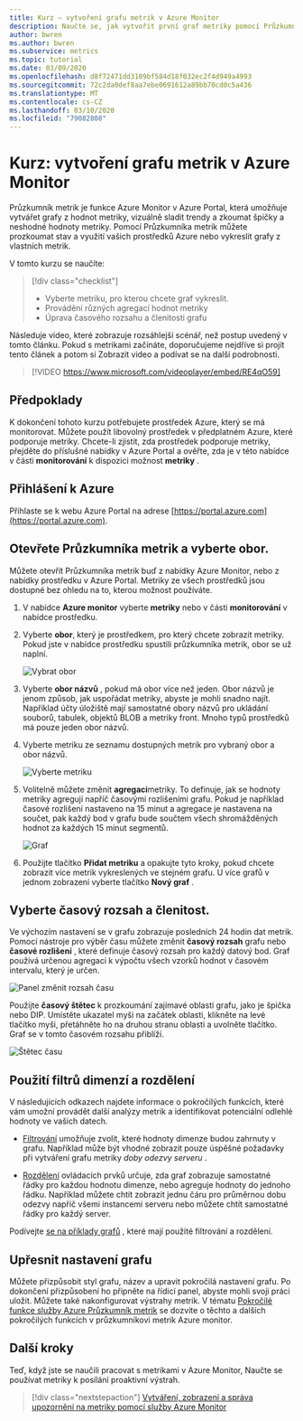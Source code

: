 ```yaml
---
title: Kurz – vytvoření grafu metrik v Azure Monitor
description: Naučte se, jak vytvořit první graf metriky pomocí Průzkumníka metrik Azure.
author: bwren
ms.author: bwren
ms.subservice: metrics
ms.topic: tutorial
ms.date: 03/09/2020
ms.openlocfilehash: d8f72471dd3109bf584d18f032ec2f4d949a4993
ms.sourcegitcommit: 72c2da0def8aa7ebe0691612a89bb70cd0c5a436
ms.translationtype: MT
ms.contentlocale: cs-CZ
ms.lasthandoff: 03/10/2020
ms.locfileid: "79082808"
---
```

# <a name="tutorial-create-a-metrics-chart-in-azure-monitor"></a>Kurz: vytvoření grafu metrik v Azure Monitor
Průzkumník metrik je funkce Azure Monitor v Azure Portal, která umožňuje vytvářet grafy z hodnot metriky, vizuálně sladit trendy a zkoumat špičky a neshodné hodnoty metriky. Pomocí Průzkumníka metrik můžete prozkoumat stav a využití vašich prostředků Azure nebo vykreslit grafy z vlastních metrik. 

V tomto kurzu se naučíte:

> [!div class="checklist"]
> * Vyberte metriku, pro kterou chcete graf vykreslit.
> * Provádění různých agregací hodnot metriky
> * Úprava časového rozsahu a členitosti grafu

Následuje video, které zobrazuje rozsáhlejší scénář, než postup uvedený v tomto článku. Pokud s metrikami začínáte, doporučujeme nejdříve si projít tento článek a potom si Zobrazit video a podívat se na další podrobnosti. 

> [!VIDEO https://www.microsoft.com/videoplayer/embed/RE4qO59]

## <a name="prerequisites"></a>Předpoklady

K dokončení tohoto kurzu potřebujete prostředek Azure, který se má monitorovat. Můžete použít libovolný prostředek v předplatném Azure, které podporuje metriky. Chcete-li zjistit, zda prostředek podporuje metriky, přejděte do příslušné nabídky v Azure Portal a ověřte, zda je v této nabídce v části **monitorování** k dispozici možnost **metriky** .


## <a name="log-in-to-azure"></a>Přihlášení k Azure
Přihlaste se k webu Azure Portal na adrese [https://portal.azure.com](https://portal.azure.com).

## <a name="open-metrics-explorer-and-select-a-scope"></a>Otevřete Průzkumníka metrik a vyberte obor.
Můžete otevřít Průzkumníka metrik buď z nabídky Azure Monitor, nebo z nabídky prostředku v Azure Portal. Metriky ze všech prostředků jsou dostupné bez ohledu na to, kterou možnost používáte. 

1. V nabídce **Azure monitor** vyberte **metriky** nebo v části **monitorování** v nabídce prostředku.

1. Vyberte **obor**, který je prostředkem, pro který chcete zobrazit metriky. Pokud jste v nabídce prostředku spustili průzkumníka metrik, obor se už naplní.

    ![Vybrat obor](media/tutorial-metrics-explorer/scope-picker.png)

2. Vyberte **obor názvů** , pokud má obor více než jeden. Obor názvů je jenom způsob, jak uspořádat metriky, abyste je mohli snadno najít. Například účty úložiště mají samostatné obory názvů pro ukládání souborů, tabulek, objektů BLOB a metriky front. Mnoho typů prostředků má pouze jeden obor názvů.

3. Vyberte metriku ze seznamu dostupných metrik pro vybraný obor a obor názvů.

    ![Vyberte metriku](media/tutorial-metrics-explorer/metric-picker.png)

4. Volitelně můžete změnit **agregaci**metriky. To definuje, jak se hodnoty metriky agregují napříč časovými rozlišeními grafu. Pokud je například časové rozlišení nastaveno na 15 minut a agregace je nastavena na součet, pak každý bod v grafu bude součtem všech shromážděných hodnot za každých 15 minut segmentů.

    ![Graf](media/tutorial-metrics-explorer/chart.png)

5. Použijte tlačítko **Přidat metriku** a opakujte tyto kroky, pokud chcete zobrazit více metrik vykreslených ve stejném grafu. U více grafů v jednom zobrazení vyberte tlačítko **Nový graf** .

## <a name="select-a-time-range-and-granularity"></a>Vyberte časový rozsah a členitost.

Ve výchozím nastavení se v grafu zobrazuje posledních 24 hodin dat metrik. Pomocí nástroje pro výběr času můžete změnit **časový rozsah** grafu nebo **časové rozlišení** , které definuje časový rozsah pro každý datový bod. Graf používá určenou agregaci k výpočtu všech vzorků hodnot v časovém intervalu, který je určen.

![Panel změnit rozsah času](media/tutorial-metrics-explorer/time-picker.png)


Použijte **časový štětec** k prozkoumání zajímavé oblasti grafu, jako je špička nebo DIP. Umístěte ukazatel myši na začátek oblasti, klikněte na levé tlačítko myši, přetáhněte ho na druhou stranu oblasti a uvolněte tlačítko. Graf se v tomto časovém rozsahu přiblíží. 

![Štětec času](media/tutorial-metrics-explorer/time-brush.png)

## <a name="apply-dimension-filters-and-splitting"></a>Použití filtrů dimenzí a rozdělení
V následujících odkazech najdete informace o pokročilých funkcích, které vám umožní provádět další analýzy metrik a identifikovat potenciální odlehlé hodnoty ve vašich datech.

- [Filtrování](../platform/metrics-charts.md#apply-filters-to-charts) umožňuje zvolit, které hodnoty dimenze budou zahrnuty v grafu. Například může být vhodné zobrazit pouze úspěšné požadavky při vytváření grafu metriky *doby odezvy serveru* . 

- [Rozdělení](../platform/metrics-charts.md#apply-splitting-to-a-chart) ovládacích prvků určuje, zda graf zobrazuje samostatné řádky pro každou hodnotu dimenze, nebo agreguje hodnoty do jednoho řádku. Například můžete chtít zobrazit jednu čáru pro průměrnou dobu odezvy napříč všemi instancemi serveru nebo můžete chtít samostatné řádky pro každý server. 

Podívejte [se na příklady grafů](../platform/metric-chart-samples.md) , které mají použité filtrování a rozdělení.

## <a name="advanced-chart-settings"></a>Upřesnit nastavení grafu

Můžete přizpůsobit styl grafu, název a upravit pokročilá nastavení grafu. Po dokončení přizpůsobení ho připněte na řídicí panel, abyste mohli svoji práci uložit. Můžete také nakonfigurovat výstrahy metrik. V tématu [Pokročilé funkce služby Azure Průzkumník metrik](../platform/metrics-charts.md#lock-boundaries-of-chart-y-axis) se dozvíte o těchto a dalších pokročilých funkcích v průzkumníkovi metrik Azure monitor.


## <a name="next-steps"></a>Další kroky
Teď, když jste se naučili pracovat s metrikami v Azure Monitor, Naučte se používat metriky k posílání proaktivní výstrah.

> [!div class="nextstepaction"]
> [Vytváření, zobrazení a správa upozornění na metriky pomocí služby Azure Monitor](../platform/alerts-metric.md)

